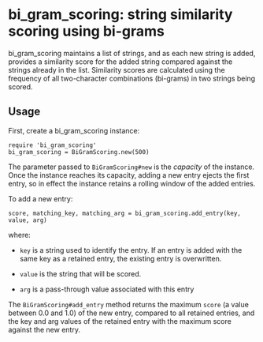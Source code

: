 # bi_gram_scoring: string similarity scoring using bi-grams

bi_gram_scoring maintains a list of strings, and as each new string is added,
provides a similarity score for the added string compared against the strings
already in the list. Similarity scores are calculated using the frequency of
all two-character combinations (bi-grams) in two strings being scored.

## Usage

First, create a bi_gram_scoring instance:

    require 'bi_gram_scoring'
    bi_gram_scoring = BiGramScoring.new(500)

The parameter passed to `BiGramScoring#new` is the _capacity_ of the instance.
Once the instance reaches its capacity, adding a new entry ejects the first
entry, so in effect the instance retains a rolling window of the added entries.

To add a new entry:

    score, matching_key, matching_arg = bi_gram_scoring.add_entry(key, value, arg)

where:

 * `key` is a string used to identify the entry. If an entry is added with
   the same key as a retained entry, the existing entry is overwritten.

 * `value` is the string that will be scored.

 * `arg` is a pass-through value associated with this entry

The `BiGramScoring#add_entry` method returns the maximum `score` (a value between
0.0 and 1.0) of the new entry, compared to all retained entries, and the key and
arg values of the retained  entry with the maximum score against the new entry.



